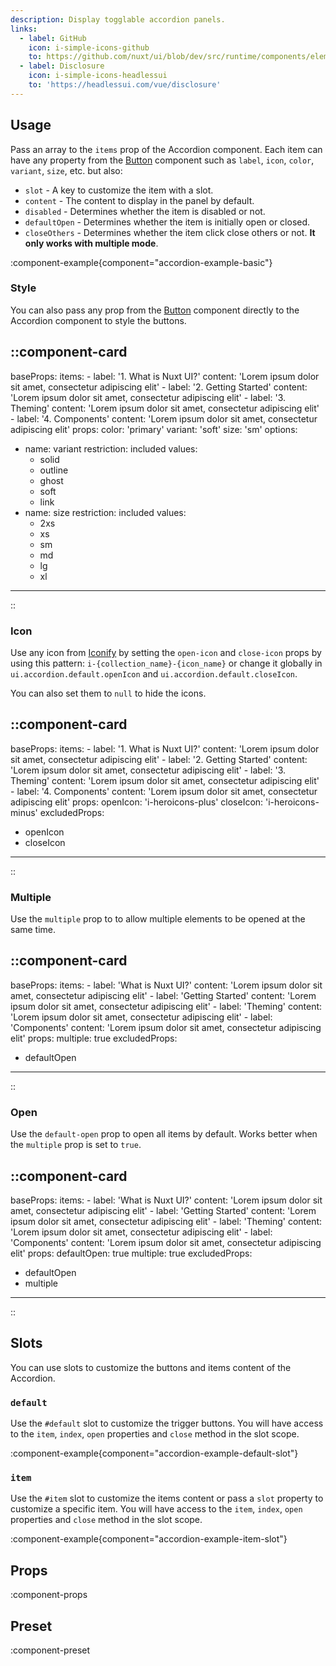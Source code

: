 ```yaml
---
description: Display togglable accordion panels.
links:
  - label: GitHub
    icon: i-simple-icons-github
    to: https://github.com/nuxt/ui/blob/dev/src/runtime/components/elements/Accordion.vue
  - label: Disclosure
    icon: i-simple-icons-headlessui
    to: 'https://headlessui.com/vue/disclosure'
---
```


## Usage

Pass an array to the `items` prop of the Accordion component. Each item can have any property from the [Button](/elements/button) component such as `label`, `icon`, `color`, `variant`, `size`, etc. but also:

- `slot` - A key to customize the item with a slot.
- `content` - The content to display in the panel by default.
- `disabled` - Determines whether the item is disabled or not.
- `defaultOpen` - Determines whether the item is initially open or closed.
- `closeOthers` - Determines whether the item click close others or not. **It only works with multiple mode**.

:component-example{component="accordion-example-basic"}

### Style

You can also pass any prop from the [Button](/elements/button) component directly to the Accordion component to style the buttons.

::component-card
---
baseProps:
  items:
    - label: '1. What is Nuxt UI?'
      content: 'Lorem ipsum dolor sit amet, consectetur adipiscing elit'
    - label: '2. Getting Started'
      content: 'Lorem ipsum dolor sit amet, consectetur adipiscing elit'
    - label: '3. Theming'
      content: 'Lorem ipsum dolor sit amet, consectetur adipiscing elit'
    - label: '4. Components'
      content: 'Lorem ipsum dolor sit amet, consectetur adipiscing elit'
props:
  color: 'primary'
  variant: 'soft'
  size: 'sm'
options:
  - name: variant
    restriction: included
    values:
      - solid
      - outline
      - ghost
      - soft
      - link
  - name: size
    restriction: included
    values:
      - 2xs
      - xs
      - sm
      - md
      - lg
      - xl
---
::

### Icon

Use any icon from [Iconify](https://icones.js.org) by setting the `open-icon` and `close-icon` props by using this pattern: `i-{collection_name}-{icon_name}` or change it globally in `ui.accordion.default.openIcon` and `ui.accordion.default.closeIcon`.

You can also set them to `null` to hide the icons.

::component-card
---
baseProps:
  items:
    - label: '1. What is Nuxt UI?'
      content: 'Lorem ipsum dolor sit amet, consectetur adipiscing elit'
    - label: '2. Getting Started'
      content: 'Lorem ipsum dolor sit amet, consectetur adipiscing elit'
    - label: '3. Theming'
      content: 'Lorem ipsum dolor sit amet, consectetur adipiscing elit'
    - label: '4. Components'
      content: 'Lorem ipsum dolor sit amet, consectetur adipiscing elit'
props:
  openIcon: 'i-heroicons-plus'
  closeIcon: 'i-heroicons-minus'
excludedProps:
  - openIcon
  - closeIcon
---
::

### Multiple

Use the `multiple` prop to to allow multiple elements to be opened at the same time.

::component-card
---
baseProps:
  items:
    - label: 'What is Nuxt UI?'
      content: 'Lorem ipsum dolor sit amet, consectetur adipiscing elit'
    - label: 'Getting Started'
      content: 'Lorem ipsum dolor sit amet, consectetur adipiscing elit'
    - label: 'Theming'
      content: 'Lorem ipsum dolor sit amet, consectetur adipiscing elit'
    - label: 'Components'
      content: 'Lorem ipsum dolor sit amet, consectetur adipiscing elit'
props:
  multiple: true
excludedProps:
  - defaultOpen
---
::

### Open

Use the `default-open` prop to open all items by default. Works better when the `multiple` prop is set to `true`.

::component-card
---
baseProps:
  items:
    - label: 'What is Nuxt UI?'
      content: 'Lorem ipsum dolor sit amet, consectetur adipiscing elit'
    - label: 'Getting Started'
      content: 'Lorem ipsum dolor sit amet, consectetur adipiscing elit'
    - label: 'Theming'
      content: 'Lorem ipsum dolor sit amet, consectetur adipiscing elit'
    - label: 'Components'
      content: 'Lorem ipsum dolor sit amet, consectetur adipiscing elit'
props:
  defaultOpen: true
  multiple: true
excludedProps:
  - defaultOpen
  - multiple
---
::

## Slots

You can use slots to customize the buttons and items content of the Accordion.

### `default`

Use the `#default` slot to customize the trigger buttons. You will have access to the `item`, `index`, `open` properties and `close` method in the slot scope.

:component-example{component="accordion-example-default-slot"}

### `item`

Use the `#item` slot to customize the items content or pass a `slot` property to customize a specific item. You will have access to the `item`, `index`, `open` properties and `close` method in the slot scope.

:component-example{component="accordion-example-item-slot"}

## Props

:component-props

## Preset

:component-preset
